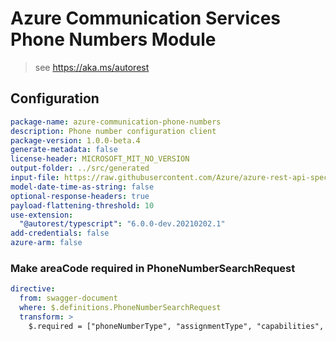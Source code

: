 # Azure Communication Services Phone Numbers Module

> see https://aka.ms/autorest

## Configuration

```yaml
package-name: azure-communication-phone-numbers
description: Phone number configuration client
package-version: 1.0.0-beta.4
generate-metadata: false
license-header: MICROSOFT_MIT_NO_VERSION
output-folder: ../src/generated
input-file: https://raw.githubusercontent.com/Azure/azure-rest-api-specs/f20d92b324842b407e0dcce36ad0e67bd9bb66cf/specification/communication/data-plane/Microsoft.CommunicationServicesPhoneNumbers/stable/2021-03-07/phonenumbers.json
model-date-time-as-string: false
optional-response-headers: true
payload-flattening-threshold: 10
use-extension:
  "@autorest/typescript": "6.0.0-dev.20210202.1"
add-credentials: false
azure-arm: false
```

### Make areaCode required in PhoneNumberSearchRequest

```yaml
directive:
  from: swagger-document
  where: $.definitions.PhoneNumberSearchRequest
  transform: >
    $.required = ["phoneNumberType", "assignmentType", "capabilities", "areaCode"]
```
